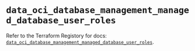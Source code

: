 # `data_oci_database_management_managed_database_user_roles`

Refer to the Terraform Registory for docs: [`data_oci_database_management_managed_database_user_roles`](https://registry.terraform.io/providers/oracle/oci/6.18.0/docs/data-sources/database_management_managed_database_user_roles).
